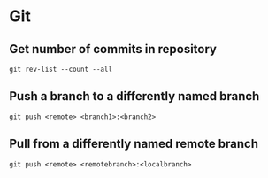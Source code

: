 # Git

## Get number of commits in repository

```
git rev-list --count --all
```

## Push a branch to a differently named branch

```
git push <remote> <branch1>:<branch2>
```

## Pull from a differently named remote branch

```
git push <remote> <remotebranch>:<localbranch>
```
